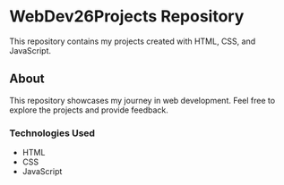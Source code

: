 # WebDev26Projects Repository

This repository contains my projects created with HTML, CSS, and JavaScript.

## About

This repository showcases my journey in web development. Feel free to explore the projects and provide feedback.

### Technologies Used

- HTML
- CSS
- JavaScript

